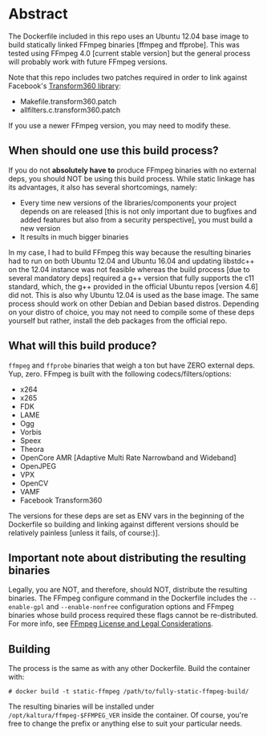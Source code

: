 # Abstract

The Dockerfile included in this repo uses an Ubuntu 12.04 base image to build statically linked FFmpeg binaries [ffmpeg and ffprobe].
This was tested using FFmpeg 4.0 [current stable version] but the general process will probably work with future FFmpeg versions.

Note that this repo includes two patches required in order to link against Facebook's [Transform360 library](https://github.com/facebook/transform360):
- Makefile.transform360.patch
- allfilters.c.transform360.patch

If you use a newer FFmpeg version, you may need to modify these.

## When should one use this build process?
If you do not **absolutely have to** produce FFmpeg binaries with no external deps, you should NOT be using this build process.
While static linkage has its advantages, it also has several shortcomings, namely:
- Every time new versions of the libraries/components your project depends on are released [this is not only important due to bugfixes and added features but also from a security perspective], you must build a new version 
- It results in much bigger binaries

In my case, I had to build FFmpeg this way because the resulting binaries had to run on both Ubuntu 12.04 and Ubuntu 16.04 and updating libstdc++ on the 12.04 instance was not feasible whereas the build process [due to several mandatory deps] required a g++ version that fully supports the c11 standard, which, the g++ provided in the official Ubuntu repos [version 4.6] did not.
This is also why Ubuntu 12.04 is used as the base image. The same process should work on other Debian and Debian based distros. 
Depending on your distro of choice, you may not need to compile some of these deps yourself but rather, install the deb packages from the official repo.

## What will this build produce?
`ffmpeg` and `ffprobe` binaries that weigh a ton but have ZERO external deps. Yup, zero.
FFmpeg is built with the following codecs/filters/options:
- x264
- x265
- FDK
- LAME
- Ogg
- Vorbis
- Speex
- Theora
- OpenCore AMR [Adaptive Multi Rate Narrowband and Wideband]
- OpenJPEG
- VPX
- OpenCV
- VAMF
- Facebook Transform360

The versions for these deps are set as ENV vars in the beginning of the Dockerfile so building and linking against different versions should be relatively painless [unless it fails, of course:)].

## Important note about distributing the resulting binaries
Legally, you are NOT, and therefore, should NOT, distribute the resulting binaries.
The FFmpeg configure command in the Dockerfile includes the `--enable-gpl` and `--enable-nonfree` configuration options and FFmpeg binaries whose build process required these flags cannot be re-distributed.
For more info, see [FFmpeg License and Legal Considerations](https://ffmpeg.org/legal.html).

## Building
The process is the same as with any other Dockerfile.
Build the container with:
```
# docker build -t static-ffmpeg /path/to/fully-static-ffmpeg-build/
```
The resulting binaries will be installed under `/opt/kaltura/ffmpeg-$FFMPEG_VER` inside the container.
Of course, you're free to change the prefix or anything else to suit your particular needs.

